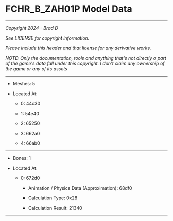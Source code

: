 # FCHR_B_ZAH01P Model Data

---

*Copyright 2024 - Brad D*

*See LICENSE for copyright information.*

*Please include this header and that license for any derivative works.*

*NOTE: Only the documentation, tools and anything that's not directly a part of the game's data fall under this copyright. I don't claim any ownership of the game or any of its assets*

---

* Meshes: 5

* Located At:

  * 0: 44c30

  * 1: 54e40

  * 2: 65250

  * 3: 662a0

  * 4: 66ab0

---

* Bones: 1

* Located At:

  * 0: 672d0

    * Animation / Physics Data (Approximation): 68df0

    * Calculation Type: 0x28

    * Calculation Result: 21340

---

